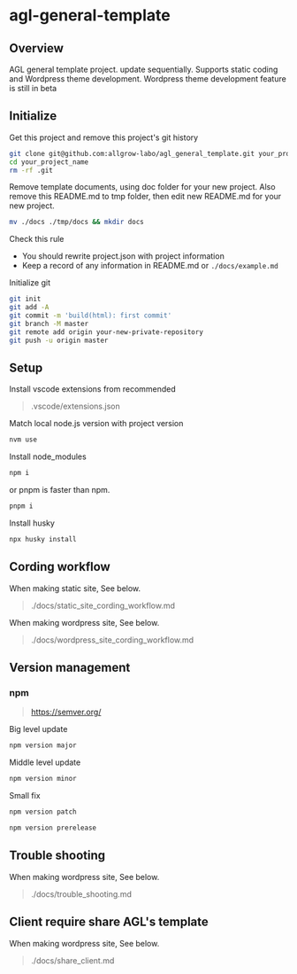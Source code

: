 # agl-general-template

## Overview

AGL general template project. update sequentially.
Supports static coding and Wordpress theme development.
Wordpress theme development feature is still in beta

## Initialize

Get this project and remove this project's git history

```sh
git clone git@github.com:allgrow-labo/agl_general_template.git your_project_name
cd your_project_name
rm -rf .git
```

Remove template documents, using doc folder for your new project.
Also remove this README.md to tmp folder, then edit new README.md for your new project.

```sh
mv ./docs ./tmp/docs && mkdir docs
```

Check this rule

- You should rewrite project.json with project information
- Keep a record of any information in README.md or `./docs/example.md`

Initialize git

```sh
git init
git add -A
git commit -m 'build(html): first commit'
git branch -M master
git remote add origin your-new-private-repository
git push -u origin master
```

## Setup

Install vscode extensions from recommended

> .vscode/extensions.json

Match local node.js version with project version

```sh
nvm use
```

Install node_modules

```sh
npm i
```

or pnpm is faster than npm.

```sh
pnpm i
```

Install husky

```sh
npx husky install
```

## Cording workflow

When making static site, See below.

> ./docs/static_site_cording_workflow.md

When making wordpress site, See below.

> ./docs/wordpress_site_cording_workflow.md

## Version management

### npm

> https://semver.org/

Big level update

```sh
npm version major
```

Middle level update

```sh
npm version minor
```

Small fix

```sh
npm version patch
```

```sh
npm version prerelease
```

## Trouble shooting

When making wordpress site, See below.

> ./docs/trouble_shooting.md

## Client require share AGL's template

When making wordpress site, See below.

> ./docs/share_client.md
